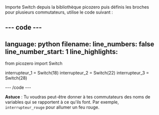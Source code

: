 Importe Switch depuis la bibliothèque picozero puis définis les broches pour plusieurs commutateurs, utilise le code suivant :

--- code ---
---
language: python 
filename: 
line_numbers: false 
line_number_start: 1
line_highlights:
---
from picozero import Switch

interrupteur_1 = Switch(18) 
interrupteur_2 = Switch(22) 
interrupteur_3 = Switch(28)

--- /code ---

**Astuce** : Tu voudras peut-être donner à tes commutateurs des noms de variables qui se rapportent à ce qu'ils font. Par exemple, `interrupteur_rouge` pour allumer un feu rouge.
